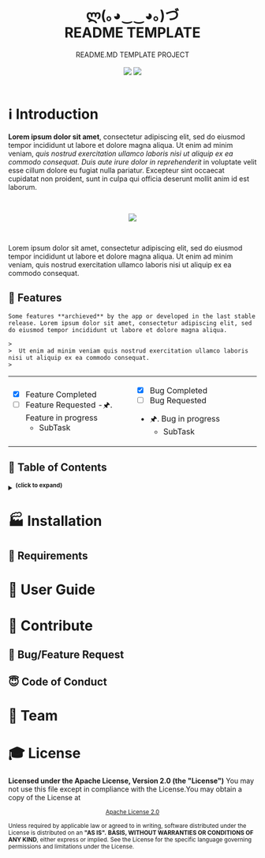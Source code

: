 <!-- HEADER -->
<header>
 <h1 align="center"><strong>ლ(｡◕‿‿◕｡)づ</strong><br/>README TEMPLATE</h1>
 <p align="center">README.MD TEMPLATE PROJECT<br/><br/>
  <!-- BADGET BUTTONS -->
  <img src="https://img.shields.io/badge/Status-Development-lightgray.svg?style=flat" />
  <img src="https://img.shields.io/badge/License-Apache_2.0-orange.svg?style=flat" />
 </p>
</header>

#  :information_source: Introduction   

<!-- INTRODUCTION & LAST NEWS -->
__Lorem ipsum dolor sit amet__, consectetur adipiscing elit, sed do eiusmod tempor incididunt ut labore et dolore magna aliqua.
Ut enim ad minim veniam, *quis nostrud exercitation ullamco laboris nisi ut aliquip ex ea commodo consequat. Duis aute irure dolor in reprehenderit* in voluptate velit esse cillum dolore eu fugiat nulla pariatur. Excepteur sint occaecat cupidatat non proident, sunt in culpa qui officia deserunt mollit anim id est laborum.

<br/><p align="center"><img src="http://via.placeholder.com/500x300"></img></p><br/>

Lorem ipsum dolor sit amet, consectetur adipiscing elit, sed do eiusmod tempor incididunt ut labore et dolore magna aliqua.
Ut enim ad minim veniam, quis nostrud exercitation ullamco laboris nisi ut aliquip ex ea commodo consequat.


## :medal_sports: Features

<!-- FEATURES ARCHIEVED -->

```
Some features **archieved** by the app or developed in the last stable release. Lorem ipsum dolor sit amet, consectetur adipiscing elit, sed do eiusmod tempor incididunt ut labore et dolore magna aliqua.

>  
>  Ut enim ad minim veniam quis nostrud exercitation ullamco laboris nisi ut aliquip ex ea commodo consequat.
>  
```

<!-- FEATURES TABLES -->
<table align="center">
<tr width="800px" style="display:table-style;">
<td width="400px" align="left" style="display:cell-style;">

- [x] Feature Completed
- [ ] Feature Requested
  -🖈. Feature in progress
    - SubTask

</td>
<td width="400px" align="left">

- [x] Bug Completed
- [ ] Bug Requested
 - 🖈. Bug in progress
   - SubTask

</td>
</tr>
</table>


<!-- TABLE OF CONTENTS -->

## :page_with_curl: Table of Contents

<details><summary><sup><strong>(click to expand)</strong></sup></summary><p>

###  Indice

- [Introduction](#-introduction)
  - [Features](#-features)
  - [Table of Contents](#-table-of-contents)
- [Installation](#-installation)
  - [Requirements](#-requirements)
  - [User Guide](#-user-guide)
- [Contribute](#-contribute)
  - [Bug/Feature Request](#-bug/feature-request)
  - [Code of Conduct](#code-of-conduct)
- [Team](#️-team)
- [License](#-license)
---

</p></details>

<!-- END TABLE OF CONTENTS -->

<!-- INSTALLATION  SECTION -->

# :factory: Installation

## :construction: Requirements

<!-- USERGUIDE -->

# :construction_worker:  User Guide

<!-- CONTRIBUTE -->

# :love_letter: Contribute

## :bug: Bug/Feature Request

## :innocent: Code of Conduct

<!-- TEAM -->

# :basketball: Team

<!-- LICENSE -->

# :mortar_board: License
**Licensed under the Apache License, Version 2.0 (the "License")**
You may not use this file except in compliance with the License.You may obtain a copy of the License at

<p align="center"><sub><a href="http://www.apache.org/licenses/LICENSE-2.0">Apache License 2.0</a></sub></p>

<sub>Unless required by applicable law or agreed to in writing, software distributed under the License is distributed on an **"AS IS".**
**BASIS, WITHOUT WARRANTIES OR CONDITIONS OF ANY KIND**, either express or implied.
See the License for the specific language governing permissions and limitations under the License.</sub>
